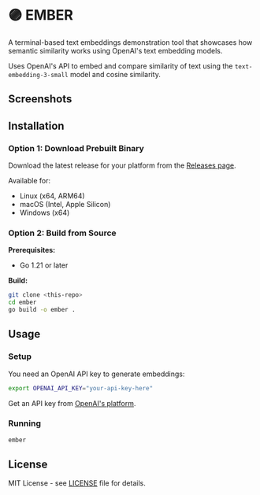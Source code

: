 # 🟣 EMBER

A terminal-based text embeddings demonstration tool that showcases how semantic similarity works using OpenAI's text embedding models.

Uses OpenAI's API to embed and compare similarity of text using the `text-embedding-3-small` model and cosine similarity.


## Screenshots


## Installation

### Option 1: Download Prebuilt Binary

Download the latest release for your platform from the [Releases page](../../releases).

Available for:
- Linux (x64, ARM64)
- macOS (Intel, Apple Silicon)
- Windows (x64)

### Option 2: Build from Source

**Prerequisites:**
- Go 1.21 or later

**Build:**
```bash
git clone <this-repo>
cd ember
go build -o ember .
```

## Usage

### Setup

You need an OpenAI API key to generate embeddings:

```bash
export OPENAI_API_KEY="your-api-key-here"
```

Get an API key from [OpenAI's platform](https://platform.openai.com/api-keys).

### Running

```bash
ember
```

## License

MIT License - see [LICENSE](LICENSE) file for details.

